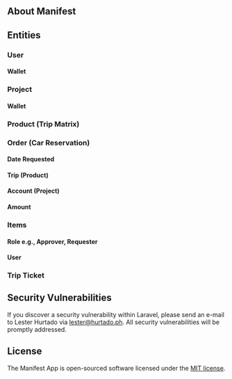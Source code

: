 ## About Manifest


## Entities
### User
#### Wallet
### Project
#### Wallet
### Product (Trip Matrix)
### Order (Car Reservation)
#### Date Requested
#### Trip (Product)
#### Account (Project)
#### Amount
### Items
#### Role e.g., Approver, Requester
#### User
### Trip Ticket

## Security Vulnerabilities

If you discover a security vulnerability within Laravel, please send an e-mail to Lester Hurtado via [lester@hurtado.ph](mailto:taylor@laravel.com). All security vulnerabilities will be promptly addressed.

## License

The Manifest App is open-sourced software licensed under the [MIT license](https://opensource.org/licenses/MIT).
